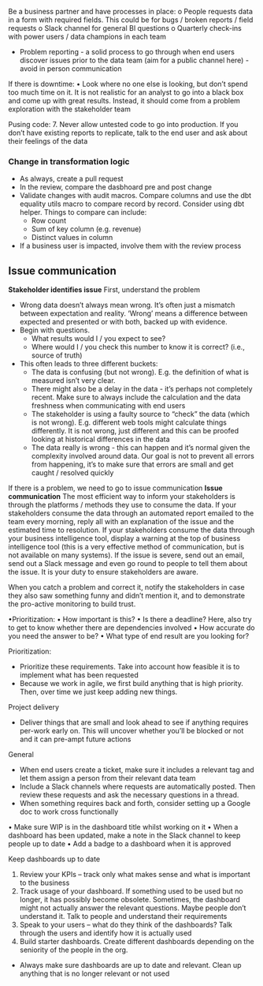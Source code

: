 Be a business partner and have processes in place:
o	People requests data in a form with required fields. This could be for bugs / broken reports / field requests 
o	Slack channel for general BI questions
o	Quarterly check-ins with power users / data champions in each team
- Problem reporting - a solid process to go through when end users discover issues prior to the data team (aim for a public channel here) - avoid in person communication 

If there is downtime: 
•	Look where no one else is looking, but don’t spend too much time on it. It is not realistic for an analyst to go into a black box and come up with great results. Instead, it should come from a problem exploration with the stakeholder team 

Pusing code:
7.	Never allow untested code to go into production. If you don’t have existing reports to replicate, talk to the end user and ask about their feelings of the data 

### Change in transformation logic 
- As always, create a pull request
- In the review, compare the dasbhoard pre and post change 
- Validate changes with audit macros. Compare columns and use the dbt equality utils macro to compare record by record. Consider using dbt helper. Things to compare can include: 
    - Row count
    - Sum of key column (e.g. revenue)
    - Distinct values in column 
- If a business user is impacted, involve them with the review process



## Issue communication 
**Stakeholder identifies issue**
First, understand the problem

- Wrong data doesn’t always mean wrong. It’s often just a mismatch between expectation and reality. ‘Wrong’ means a difference between expected and presented or with both, backed up with evidence. 
- Begin with questions. 
    - What results would I / you expect to see?
    - Where would I / you check this number to know it is correct? (i.e., source of truth)
- This often leads to three different buckets: 
    - The data is confusing (but not wrong). E.g. the definition of what is measured isn’t very clear. 
    - There might also be a delay in the data - it’s perhaps not completely recent. Make sure to always include the calculation and the data freshness when communicating with end users 
    - The stakeholder is using a faulty source to “check” the data (which is not wrong). E.g. different web tools might calculate things differently. It is not wrong, just different and this can be proofed looking at historical differences in the data 
    - The data really is wrong - this can happen and it’s normal given the complexity involved around data. Our goal is not to prevent all errors from happening, it’s to make sure that errors are small and get caught / resolved quickly 

If there is a problem, we need to go to issue communication
**Issue communication**
The most efficient way to inform your stakeholders is through the platforms / methods they use to consume the data. If your stakeholders consume the data through an automated report emailed to the team every morning, reply all with an explanation of the issue and the estimated time to resolution. If your stakeholders consume the data through your business intelligence tool, display a warning at the top of business intelligence tool (this is a very effective method of communication, but is not available on many systems). If the issue is severe, send out an email, send out a Slack message and even go round to people to tell them about the issue. It is your duty to ensure stakeholders are aware. 

When you catch a problem and correct it, notify the stakeholders in case they also saw something funny and didn’t mention it, and to demonstrate the pro-active monitoring to build trust.





•Prioritization: 
•	How important is this?
•	Is there a deadline? Here, also try to get to know whether there are dependencies involved 
•	How accurate do you need the answer to be?
•	What type of end result are you looking for?


Prioritization:
-	Prioritize these requirements. Take into account how feasible it is to implement what has been requested  
-	Because we work in agile, we first build anything that is high priority. Then, over time we just keep adding new things. 


Project delivery 
-	Deliver things that are small and look ahead to see if anything requires per-work early on. This will uncover whether you’ll be blocked or not and it can pre-ampt future actions



General

-	When end users create a ticket, make sure it includes a relevant tag and let them assign a person from their relevant data team 
-	Include a Slack channels where requests are automatically posted. Then review these requests and ask the necessary questions in a thread. 
-	When something requires back and forth, consider setting up a Google doc to work cross functionally



•	Make sure WIP is in the dashboard title whilst working on it 
•	When a dashboard has been updated, make a note in the Slack channel to keep people up to date
•	Add a badge to a dashboard when it is approved 


Keep dashboards up to date 
1.	Review your KPIs – track only what makes sense and what is important to the business 
2.	Track usage of your dashboard. If something used to be used but no longer, it has possibly become obsolete. Sometimes, the dashboard might not actually answer the relevant questions. Maybe people don’t understand it. Talk to people and understand their requirements 
3.	Speak to your users – what do they think of the dashboards? Talk through the users and identify how it is actually used 
4.	Build starter dashboards. Create different dashboards depending on the seniority of the people in the org. 

- Always make sure dashboards are up to date and relevant. Clean up anything that is no longer relevant or not used



